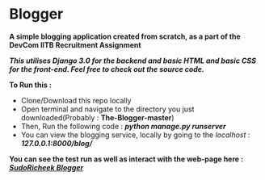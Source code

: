 # Blogger
**A simple blogging application created from scratch, as a part of the DevCom IITB Recruitment Assignment**

***This utilises Django 3.0 for the backend and basic HTML and basic CSS for the front-end. Feel free to check out the source code.***

**To Run this :**
* Clone/Download this repo locally
* Open terminal and navigate to the directory you just downloaded(Probably : **The-Blogger-master**)
* Then, Run the following code : ***python manage.py runserver***
* You can view the blogging service, locally by going to the *localhost :* ***127.0.0.1:8000/blog/***

**You can see the test run as well as interact with the web-page here :** ***[SudoRicheek Blogger](http://sudoricheek.pythonanywhere.com/blog)***
